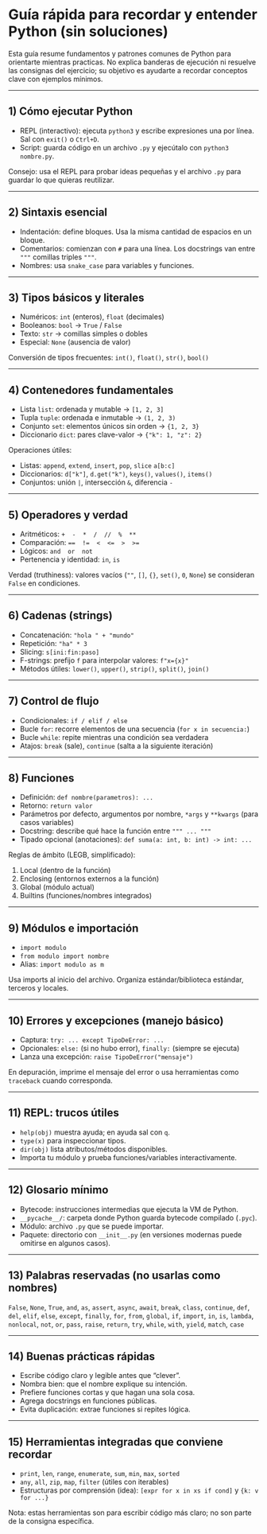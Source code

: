 # Guía rápida para recordar y entender Python (sin soluciones)

Esta guía resume fundamentos y patrones comunes de Python para orientarte mientras practicas. No explica banderas de ejecución ni resuelve las consignas del ejercicio; su objetivo es ayudarte a recordar conceptos clave con ejemplos mínimos.

---

## 1) Cómo ejecutar Python

- REPL (interactivo): ejecuta `python3` y escribe expresiones una por línea. Sal con `exit()` o `Ctrl+D`.
- Script: guarda código en un archivo `.py` y ejecútalo con `python3 nombre.py`.

Consejo: usa el REPL para probar ideas pequeñas y el archivo `.py` para guardar lo que quieras reutilizar.

---

## 2) Sintaxis esencial

- Indentación: define bloques. Usa la misma cantidad de espacios en un bloque.
- Comentarios: comienzan con `#` para una línea. Los docstrings van entre `"""` comillas triples `"""`.
- Nombres: usa `snake_case` para variables y funciones.

---

## 3) Tipos básicos y literales

- Numéricos: `int` (enteros), `float` (decimales)
- Booleanos: `bool` → `True` / `False`
- Texto: `str` → comillas simples o dobles
- Especial: `None` (ausencia de valor)

Conversión de tipos frecuentes: `int()`, `float()`, `str()`, `bool()`

---

## 4) Contenedores fundamentales

- Lista `list`: ordenada y mutable → `[1, 2, 3]`
- Tupla `tuple`: ordenada e inmutable → `(1, 2, 3)`
- Conjunto `set`: elementos únicos sin orden → `{1, 2, 3}`
- Diccionario `dict`: pares clave-valor → `{"k": 1, "z": 2}`

Operaciones útiles:
- Listas: `append`, `extend`, `insert`, `pop`, `slice` `a[b:c]`
- Diccionarios: `d["k"]`, `d.get("k")`, `keys()`, `values()`, `items()`
- Conjuntos: unión `|`, intersección `&`, diferencia `-`

---

## 5) Operadores y verdad

- Aritméticos: `+  -  *  /  //  %  **`
- Comparación: `==  !=  <  <=  >  >=`
- Lógicos: `and  or  not`
- Pertenencia y identidad: `in`, `is`

Verdad (truthiness): valores vacíos (`""`, `[]`, `{}`, `set()`, `0`, `None`) se consideran `False` en condiciones.

---

## 6) Cadenas (strings)

- Concatenación: `"hola " + "mundo"`
- Repetición: `"ha" * 3`
- Slicing: `s[ini:fin:paso]`
- F-strings: prefijo `f` para interpolar valores: `f"x={x}"`
- Métodos útiles: `lower()`, `upper()`, `strip()`, `split()`, `join()`

---

## 7) Control de flujo

- Condicionales: `if / elif / else`
- Bucle `for`: recorre elementos de una secuencia (`for x in secuencia:`)
- Bucle `while`: repite mientras una condición sea verdadera
- Atajos: `break` (sale), `continue` (salta a la siguiente iteración)

---

## 8) Funciones

- Definición: `def nombre(parametros): ...`
- Retorno: `return valor`
- Parámetros por defecto, argumentos por nombre, `*args` y `**kwargs` (para casos variables)
- Docstring: describe qué hace la función entre `""" ... """`
- Tipado opcional (anotaciones): `def suma(a: int, b: int) -> int: ...`

Reglas de ámbito (LEGB, simplificado):
1. Local (dentro de la función)
2. Enclosing (entornos externos a la función)
3. Global (módulo actual)
4. Builtins (funciones/nombres integrados)

---

## 9) Módulos e importación

- `import modulo`
- `from modulo import nombre`
- Alias: `import modulo as m`

Usa imports al inicio del archivo. Organiza estándar/biblioteca estándar, terceros y locales.

---

## 10) Errores y excepciones (manejo básico)

- Captura: `try: ... except TipoDeError: ...`
- Opcionales: `else:` (si no hubo error), `finally:` (siempre se ejecuta)
- Lanza una excepción: `raise TipoDeError("mensaje")`

En depuración, imprime el mensaje del error o usa herramientas como `traceback` cuando corresponda.

---

## 11) REPL: trucos útiles

- `help(obj)` muestra ayuda; en ayuda sal con `q`.
- `type(x)` para inspeccionar tipos.
- `dir(obj)` lista atributos/métodos disponibles.
- Importa tu módulo y prueba funciones/variables interactivamente.

---

## 12) Glosario mínimo

- Bytecode: instrucciones intermedias que ejecuta la VM de Python.
- `__pycache__/`: carpeta donde Python guarda bytecode compilado (`.pyc`).
- Módulo: archivo `.py` que se puede importar.
- Paquete: directorio con `__init__.py` (en versiones modernas puede omitirse en algunos casos).

---

## 13) Palabras reservadas (no usarlas como nombres)

`False`, `None`, `True`, `and`, `as`, `assert`, `async`, `await`, `break`, `class`, `continue`, `def`, `del`, `elif`, `else`, `except`, `finally`, `for`, `from`, `global`, `if`, `import`, `in`, `is`, `lambda`, `nonlocal`, `not`, `or`, `pass`, `raise`, `return`, `try`, `while`, `with`, `yield`, `match`, `case`

---

## 14) Buenas prácticas rápidas

- Escribe código claro y legible antes que “clever”.
- Nombra bien: que el nombre explique su intención.
- Prefiere funciones cortas y que hagan una sola cosa.
- Agrega docstrings en funciones públicas.
- Evita duplicación: extrae funciones si repites lógica.

---

## 15) Herramientas integradas que conviene recordar

- `print`, `len`, `range`, `enumerate`, `sum`, `min`, `max`, `sorted`
- `any`, `all`, `zip`, `map`, `filter` (útiles con iterables)
- Estructuras por comprensión (idea): `[expr for x in xs if cond]` y `{k: v for ...}`

Nota: estas herramientas son para escribir código más claro; no son parte de la consigna específica.



